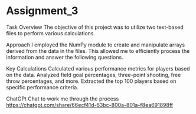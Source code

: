 # Assignment_3
Task Overview
The objective of this project was to utilize two text-based files to perform various calculations.

Approach
I employed the NumPy module to create and manipulate arrays derived from the data in the files. This allowed me to efficiently process the information and answer the following questions.

Key Calculations
Calculated various performance metrics for players based on the data.
Analyzed field goal percentages, three-point shooting, free throw percentages, and more.
Extracted the top 100 players based on specific performance criteria.


ChatGPt Chat to work me through the process
https://chatgpt.com/share/66ecf41d-63bc-800a-801a-f8ea691898ff
